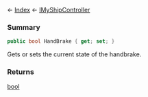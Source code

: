 ← [Index](Api-Index) ← [IMyShipController](Sandbox.ModAPI.Ingame.IMyShipController)

### Summary

```csharp
public bool HandBrake { get; set; }
```

Gets or sets the current state of the handbrake.

### Returns

[bool](System.Boolean)

